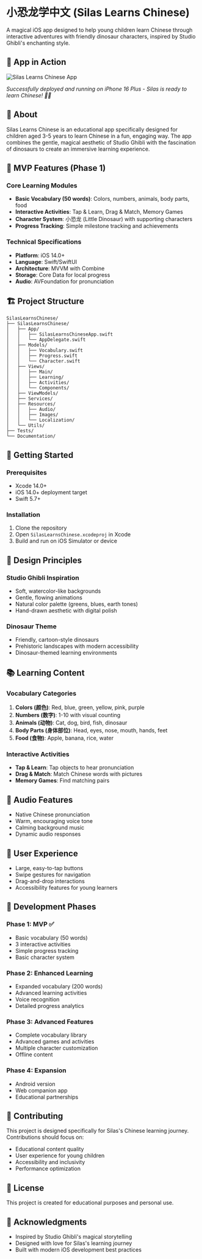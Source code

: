 # 小恐龙学中文 (Silas Learns Chinese)

A magical iOS app designed to help young children learn Chinese through interactive adventures with friendly dinosaur characters, inspired by Studio Ghibli's enchanting style.

## 📱 App in Action

![Silas Learns Chinese App](SilasLearn.png)

*Successfully deployed and running on iPhone 16 Plus - Silas is ready to learn Chinese! 🦕✨*

## 🦕 About

Silas Learns Chinese is an educational app specifically designed for children aged 3-5 years to learn Chinese in a fun, engaging way. The app combines the gentle, magical aesthetic of Studio Ghibli with the fascination of dinosaurs to create an immersive learning experience.

## 🎯 MVP Features (Phase 1)

### Core Learning Modules
- **Basic Vocabulary (50 words)**: Colors, numbers, animals, body parts, food
- **Interactive Activities**: Tap & Learn, Drag & Match, Memory Games
- **Character System**: 小恐龙 (Little Dinosaur) with supporting characters
- **Progress Tracking**: Simple milestone tracking and achievements

### Technical Specifications
- **Platform**: iOS 14.0+
- **Language**: Swift/SwiftUI
- **Architecture**: MVVM with Combine
- **Storage**: Core Data for local progress
- **Audio**: AVFoundation for pronunciation

## 🏗️ Project Structure

```
SilasLearnsChinese/
├── SilasLearnsChinese/
│   ├── App/
│   │   ├── SilasLearnsChineseApp.swift
│   │   └── AppDelegate.swift
│   ├── Models/
│   │   ├── Vocabulary.swift
│   │   ├── Progress.swift
│   │   └── Character.swift
│   ├── Views/
│   │   ├── Main/
│   │   ├── Learning/
│   │   ├── Activities/
│   │   └── Components/
│   ├── ViewModels/
│   ├── Services/
│   ├── Resources/
│   │   ├── Audio/
│   │   ├── Images/
│   │   └── Localization/
│   └── Utils/
├── Tests/
└── Documentation/
```

## 🚀 Getting Started

### Prerequisites
- Xcode 14.0+
- iOS 14.0+ deployment target
- Swift 5.7+

### Installation
1. Clone the repository
2. Open `SilasLearnsChinese.xcodeproj` in Xcode
3. Build and run on iOS Simulator or device

## 🎨 Design Principles

### Studio Ghibli Inspiration
- Soft, watercolor-like backgrounds
- Gentle, flowing animations
- Natural color palette (greens, blues, earth tones)
- Hand-drawn aesthetic with digital polish

### Dinosaur Theme
- Friendly, cartoon-style dinosaurs
- Prehistoric landscapes with modern accessibility
- Dinosaur-themed learning environments

## 📚 Learning Content

### Vocabulary Categories
1. **Colors (颜色)**: Red, blue, green, yellow, pink, purple
2. **Numbers (数字)**: 1-10 with visual counting
3. **Animals (动物)**: Cat, dog, bird, fish, dinosaur
4. **Body Parts (身体部位)**: Head, eyes, nose, mouth, hands, feet
5. **Food (食物)**: Apple, banana, rice, water

### Interactive Activities
- **Tap & Learn**: Tap objects to hear pronunciation
- **Drag & Match**: Match Chinese words with pictures
- **Memory Games**: Find matching pairs

## 🎵 Audio Features

- Native Chinese pronunciation
- Warm, encouraging voice tone
- Calming background music
- Dynamic audio responses

## 📱 User Experience

- Large, easy-to-tap buttons
- Swipe gestures for navigation
- Drag-and-drop interactions
- Accessibility features for young learners

## 🔄 Development Phases

### Phase 1: MVP ✅
- Basic vocabulary (50 words)
- 3 interactive activities
- Simple progress tracking
- Basic character system

### Phase 2: Enhanced Learning
- Expanded vocabulary (200 words)
- Advanced learning activities
- Voice recognition
- Detailed progress analytics

### Phase 3: Advanced Features
- Complete vocabulary library
- Advanced games and activities
- Multiple character customization
- Offline content

### Phase 4: Expansion
- Android version
- Web companion app
- Educational partnerships

## 🤝 Contributing

This project is designed specifically for Silas's Chinese learning journey. Contributions should focus on:
- Educational content quality
- User experience for young children
- Accessibility and inclusivity
- Performance optimization

## 📄 License

This project is created for educational purposes and personal use.

## 🙏 Acknowledgments

- Inspired by Studio Ghibli's magical storytelling
- Designed with love for Silas's learning journey
- Built with modern iOS development best practices
